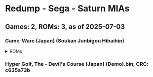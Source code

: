 # Redump - Sega - Saturn MIAs
## Games: 2, ROMs: 3, as of 2025-07-03

### Game-Ware (Japan) (Soukan Junbigou Hibaihin)
<details>
<summary>ROMs</summary>

- Game-Ware (Japan) (Soukan Junbigou Hibaihin) (Track 1).bin, CRC: 22bbe733
- Game-Ware (Japan) (Soukan Junbigou Hibaihin) (Track 2).bin, CRC: 5643fb99
</details>

### Hyper Golf, The - Devil's Course (Japan) (Demo).bin, CRC: c635a73b
